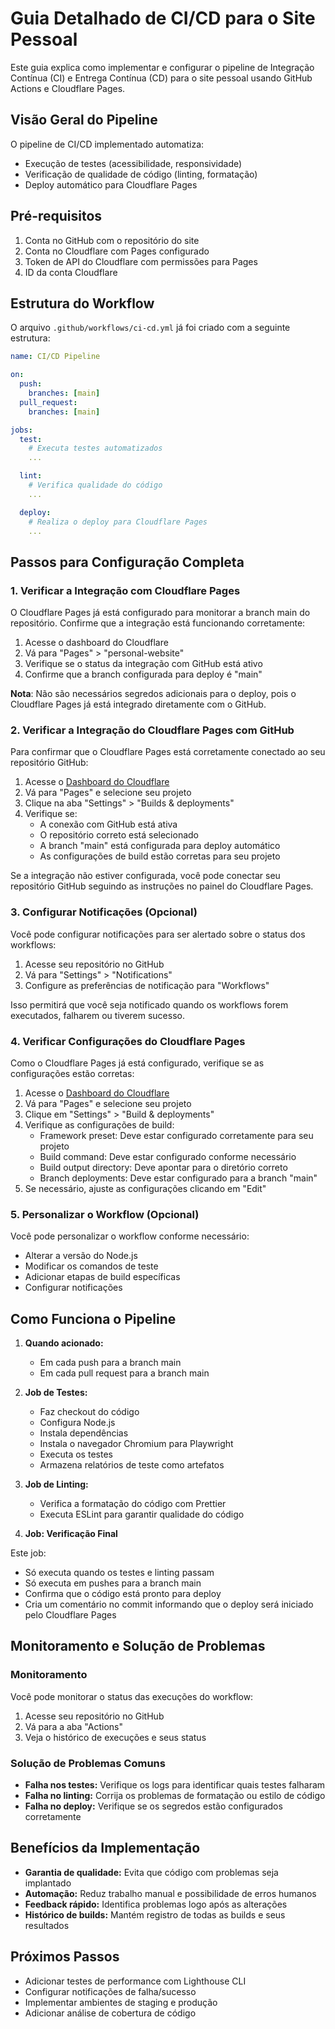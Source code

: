# Guia Detalhado de CI/CD para o Site Pessoal

Este guia explica como implementar e configurar o pipeline de Integração Contínua (CI) e Entrega Contínua (CD) para o site pessoal usando GitHub Actions e Cloudflare Pages.

## Visão Geral do Pipeline

O pipeline de CI/CD implementado automatiza:

- Execução de testes (acessibilidade, responsividade)
- Verificação de qualidade de código (linting, formatação)
- Deploy automático para Cloudflare Pages

## Pré-requisitos

1. Conta no GitHub com o repositório do site
2. Conta no Cloudflare com Pages configurado
3. Token de API do Cloudflare com permissões para Pages
4. ID da conta Cloudflare

## Estrutura do Workflow

O arquivo `.github/workflows/ci-cd.yml` já foi criado com a seguinte estrutura:

```yaml
name: CI/CD Pipeline

on:
  push:
    branches: [main]
  pull_request:
    branches: [main]

jobs:
  test:
    # Executa testes automatizados
    ...

  lint:
    # Verifica qualidade do código
    ...

  deploy:
    # Realiza o deploy para Cloudflare Pages
    ...
```

## Passos para Configuração Completa

### 1. Verificar a Integração com Cloudflare Pages

O Cloudflare Pages já está configurado para monitorar a branch main do repositório. Confirme que a integração está funcionando corretamente:

1. Acesse o dashboard do Cloudflare
2. Vá para "Pages" > "personal-website"
3. Verifique se o status da integração com GitHub está ativo
4. Confirme que a branch configurada para deploy é "main"

**Nota**: Não são necessários segredos adicionais para o deploy, pois o Cloudflare Pages já está integrado diretamente com o GitHub.

### 2. Verificar a Integração do Cloudflare Pages com GitHub

Para confirmar que o Cloudflare Pages está corretamente conectado ao seu repositório GitHub:

1. Acesse o [Dashboard do Cloudflare](https://dash.cloudflare.com/)
2. Vá para "Pages" e selecione seu projeto
3. Clique na aba "Settings" > "Builds & deployments"
4. Verifique se:
   - A conexão com GitHub está ativa
   - O repositório correto está selecionado
   - A branch "main" está configurada para deploy automático
   - As configurações de build estão corretas para seu projeto

Se a integração não estiver configurada, você pode conectar seu repositório GitHub seguindo as instruções no painel do Cloudflare Pages.

### 3. Configurar Notificações (Opcional)

Você pode configurar notificações para ser alertado sobre o status dos workflows:

1. Acesse seu repositório no GitHub
2. Vá para "Settings" > "Notifications"
3. Configure as preferências de notificação para "Workflows"

Isso permitirá que você seja notificado quando os workflows forem executados, falharem ou tiverem sucesso.

### 4. Verificar Configurações do Cloudflare Pages

Como o Cloudflare Pages já está configurado, verifique se as configurações estão corretas:

1. Acesse o [Dashboard do Cloudflare](https://dash.cloudflare.com/)
2. Vá para "Pages" e selecione seu projeto
3. Clique em "Settings" > "Build & deployments"
4. Verifique as configurações de build:
   - Framework preset: Deve estar configurado corretamente para seu projeto
   - Build command: Deve estar configurado conforme necessário
   - Build output directory: Deve apontar para o diretório correto
   - Branch deployments: Deve estar configurado para a branch "main"
5. Se necessário, ajuste as configurações clicando em "Edit"

### 5. Personalizar o Workflow (Opcional)

Você pode personalizar o workflow conforme necessário:

- Alterar a versão do Node.js
- Modificar os comandos de teste
- Adicionar etapas de build específicas
- Configurar notificações

## Como Funciona o Pipeline

1. **Quando acionado:**

   - Em cada push para a branch main
   - Em cada pull request para a branch main

2. **Job de Testes:**

   - Faz checkout do código
   - Configura Node.js
   - Instala dependências
   - Instala o navegador Chromium para Playwright
   - Executa os testes
   - Armazena relatórios de teste como artefatos

3. **Job de Linting:**

   - Verifica a formatação do código com Prettier
   - Executa ESLint para garantir qualidade do código

4. **Job: Verificação Final**

Este job:

- Só executa quando os testes e linting passam
- Só executa em pushes para a branch main
- Confirma que o código está pronto para deploy
- Cria um comentário no commit informando que o deploy será iniciado pelo Cloudflare Pages

## Monitoramento e Solução de Problemas

### Monitoramento

Você pode monitorar o status das execuções do workflow:

1. Acesse seu repositório no GitHub
2. Vá para a aba "Actions"
3. Veja o histórico de execuções e seus status

### Solução de Problemas Comuns

- **Falha nos testes:** Verifique os logs para identificar quais testes falharam
- **Falha no linting:** Corrija os problemas de formatação ou estilo de código
- **Falha no deploy:** Verifique se os segredos estão configurados corretamente

## Benefícios da Implementação

- **Garantia de qualidade:** Evita que código com problemas seja implantado
- **Automação:** Reduz trabalho manual e possibilidade de erros humanos
- **Feedback rápido:** Identifica problemas logo após as alterações
- **Histórico de builds:** Mantém registro de todas as builds e seus resultados

## Próximos Passos

- Adicionar testes de performance com Lighthouse CLI
- Configurar notificações de falha/sucesso
- Implementar ambientes de staging e produção
- Adicionar análise de cobertura de código
